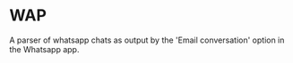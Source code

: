 # WAP

A parser of whatsapp chats as output by the 'Email conversation' option in the Whatsapp app.
